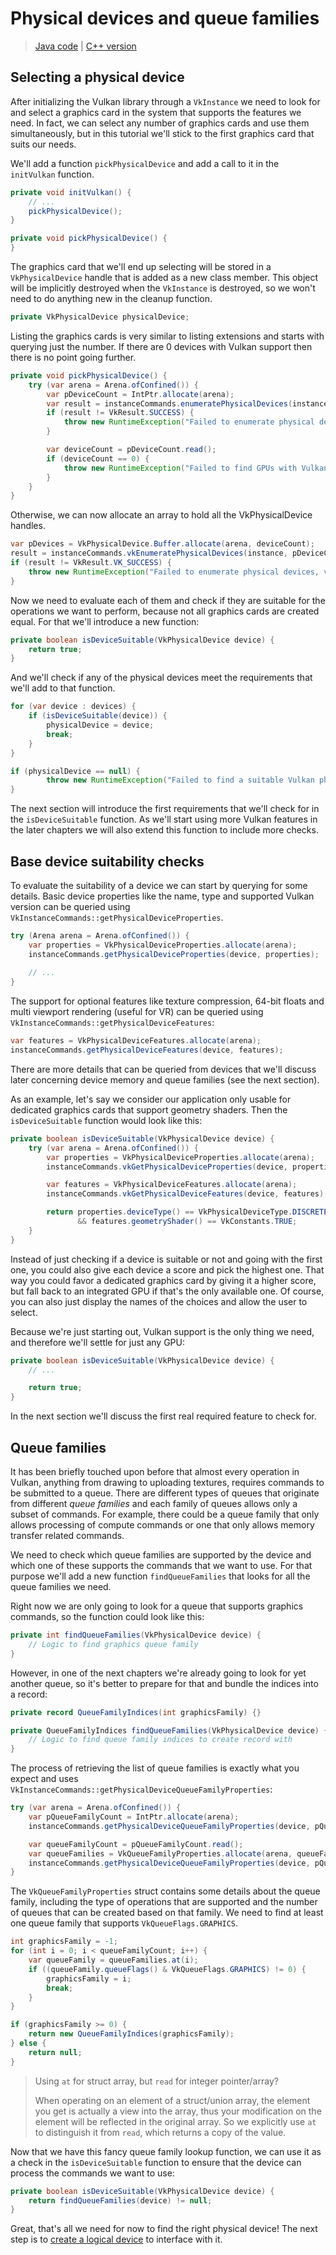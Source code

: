 # Physical devices and queue families

> [Java code](https://github.com/chuigda/vulkan4j/tree/master/tutorial/src/main/java/tutorial/vulkan/part01/ch03/Main.java) | [C++ version](https://vulkan-tutorial.com/Drawing_a_triangle/Setup/Physical_devices_and_queue_families)

## Selecting a physical device

After initializing the Vulkan library through a `VkInstance` we need to look for and select a graphics card in the system that supports the features we need. In fact, we can select any number of graphics cards and use them simultaneously, but in this tutorial we'll stick to the first graphics card that suits our needs.

We'll add a function `pickPhysicalDevice` and add a call to it in the `initVulkan` function.

```java
private void initVulkan() {
    // ...
    pickPhysicalDevice();
}

private void pickPhysicalDevice() {
}
```

The graphics card that we'll end up selecting will be stored in a `VkPhysicalDevice` handle that is added as a new class member. This object will be implicitly destroyed when the `VkInstance` is destroyed, so we won't need to do anything new in the cleanup function.

```java
private VkPhysicalDevice physicalDevice;
```

Listing the graphics cards is very similar to listing extensions and starts with querying just the number. If there are 0 devices with Vulkan support then there is no point going further.

```java
private void pickPhysicalDevice() {
    try (var arena = Arena.ofConfined()) {
        var pDeviceCount = IntPtr.allocate(arena);
        var result = instanceCommands.enumeratePhysicalDevices(instance, pDeviceCount, null);
        if (result != VkResult.SUCCESS) {
            throw new RuntimeException("Failed to enumerate physical devices, vulkan error code: " + VkResult.explain(result));
        }

        var deviceCount = pDeviceCount.read();
        if (deviceCount == 0) {
            throw new RuntimeException("Failed to find GPUs with Vulkan support");
        }
    }
}
```

Otherwise, we can now allocate an array to hold all the VkPhysicalDevice handles.

```java
var pDevices = VkPhysicalDevice.Buffer.allocate(arena, deviceCount);
result = instanceCommands.vkEnumeratePhysicalDevices(instance, pDeviceCount, pDevices);
if (result != VkResult.VK_SUCCESS) {
    throw new RuntimeException("Failed to enumerate physical devices, vulkan error code: " + VkResult.explain(result));
}
```

Now we need to evaluate each of them and check if they are suitable for the operations we want to perform, because not all graphics cards are created equal. For that we'll introduce a new function:

```java
private boolean isDeviceSuitable(VkPhysicalDevice device) {
    return true;
}
```

And we'll check if any of the physical devices meet the requirements that we'll add to that function.

```java
for (var device : devices) {
    if (isDeviceSuitable(device)) {
        physicalDevice = device;
        break;
    }
}

if (physicalDevice == null) {
        throw new RuntimeException("Failed to find a suitable Vulkan physical device");
}
```

The next section will introduce the first requirements that we'll check for in the `isDeviceSuitable` function. As we'll start using more Vulkan features in the later chapters we will also extend this function to include more checks.

## Base device suitability checks

To evaluate the suitability of a device we can start by querying for some details. Basic device properties like the name, type and supported Vulkan version can be queried using `VkInstanceCommands::getPhysicalDeviceProperties`.

```java
try (Arena arena = Arena.ofConfined()) {
    var properties = VkPhysicalDeviceProperties.allocate(arena);
    instanceCommands.getPhysicalDeviceProperties(device, properties);
    
    // ...
}
```

The support for optional features like texture compression, 64-bit floats and multi viewport rendering (useful for VR) can be queried using `VkInstanceCommands::getPhysicalDeviceFeatures`:

```java
var features = VkPhysicalDeviceFeatures.allocate(arena);
instanceCommands.getPhysicalDeviceFeatures(device, features);
```

There are more details that can be queried from devices that we'll discuss later concerning device memory and queue families (see the next section).

As an example, let's say we consider our application only usable for dedicated graphics cards that support geometry shaders. Then the `isDeviceSuitable` function would look like this:

```java
private boolean isDeviceSuitable(VkPhysicalDevice device) {
    try (var arena = Arena.ofConfined()) {
        var properties = VkPhysicalDeviceProperties.allocate(arena);
        instanceCommands.vkGetPhysicalDeviceProperties(device, properties);

        var features = VkPhysicalDeviceFeatures.allocate(arena);
        instanceCommands.vkGetPhysicalDeviceFeatures(device, features);

        return properties.deviceType() == VkPhysicalDeviceType.DISCRETE_GPU
               && features.geometryShader() == VkConstants.TRUE;
    }
}
```

Instead of just checking if a device is suitable or not and going with the first one, you could also give each device a score and pick the highest one. That way you could favor a dedicated graphics card by giving it a higher score, but fall back to an integrated GPU if that's the only available one. Of course, you can also just display the names of the choices and allow the user to select.

Because we're just starting out, Vulkan support is the only thing we need, and therefore we'll settle for just any GPU:

```java
private boolean isDeviceSuitable(VkPhysicalDevice device) {
    // ...

    return true;
} 
```

In the next section we'll discuss the first real required feature to check for.

## Queue families

It has been briefly touched upon before that almost every operation in Vulkan, anything from drawing to uploading textures, requires commands to be submitted to a queue. There are different types of queues that originate from different *queue families* and each family of queues allows only a subset of commands. For example, there could be a queue family that only allows processing of compute commands or one that only allows memory transfer related commands.

We need to check which queue families are supported by the device and which one of these supports the commands that we want to use. For that purpose we'll add a new function `findQueueFamilies` that looks for all the queue families we need.

Right now we are only going to look for a queue that supports graphics commands, so the function could look like this:

```java
private int findQueueFamilies(VkPhysicalDevice device) {
    // Logic to find graphics queue family
}
```

However, in one of the next chapters we're already going to look for yet another queue, so it's better to prepare for that and bundle the indices into a record:

```java
private record QueueFamilyIndices(int graphicsFamily) {}

private QueueFamilyIndices findQueueFamilies(VkPhysicalDevice device) {
    // Logic to find queue family indices to create record with
}
```

The process of retrieving the list of queue families is exactly what you expect and uses `VkInstanceCommands::getPhysicalDeviceQueueFamilyProperties`:

```java
try (var arena = Arena.ofConfined()) {
    var pQueueFamilyCount = IntPtr.allocate(arena); 
    instanceCommands.getPhysicalDeviceQueueFamilyProperties(device, pQueueFamilyCount, null);

    var queueFamilyCount = pQueueFamilyCount.read();
    var queueFamilies = VkQueueFamilyProperties.allocate(arena, queueFamilyCount);
    instanceCommands.getPhysicalDeviceQueueFamilyProperties(device, pQueueFamilyCount, queueFamilies);
}
```

The `VkQueueFamilyProperties` struct contains some details about the queue family, including the type of operations that are supported and the number of queues that can be created based on that family. We need to find at least one queue family that supports `VkQueueFlags.GRAPHICS`.

```java
int graphicsFamily = -1;
for (int i = 0; i < queueFamilyCount; i++) {
    var queueFamily = queueFamilies.at(i);
    if ((queueFamily.queueFlags() & VkQueueFlags.GRAPHICS) != 0) {
        graphicsFamily = i;
        break;
    }
}

if (graphicsFamily >= 0) {
    return new QueueFamilyIndices(graphicsFamily); 
} else {
    return null;
}
```

> Using `at` for struct array, but `read` for integer pointer/array?
> 
> When operating on an element of a struct/union array, the element you get is actually a view into the array, thus your modification on the element will be reflected in the original array. So we explicitly use `at` to distinguish it from `read`, which returns a copy of the value.

Now that we have this fancy queue family lookup function, we can use it as a check in the `isDeviceSuitable` function to ensure that the device can process the commands we want to use:

```java
private boolean isDeviceSuitable(VkPhysicalDevice device) {
    return findQueueFamilies(device) != null;
}
```

Great, that's all we need for now to find the right physical device! The next step is to [create a logical device](ch04-logical-device-and-queues.md) to interface with it.
